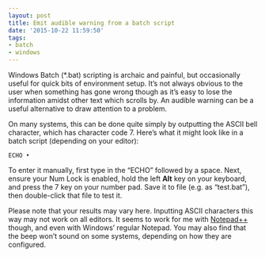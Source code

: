 ```yaml
---
layout: post
title: Emit audible warning from a batch script
date: '2015-10-22 11:59:50'
tags:
- batch
- windows
---
```


Windows Batch (\*.bat) scripting is archaic and painful, but occasionally useful for quick bits of environment setup. It’s not always obvious to the user when something has gone wrong though as it’s easy to lose the information amidst other text which scrolls by. An audible warning can be a useful alternative to draw attention to a problem.

On many systems, this can be done quite simply by outputting the ASCII bell character, which has character code 7. Here’s what it might look like in a batch script (depending on your editor):

```batch
ECHO •
```
To enter it manually, first type in the “ECHO” followed by a space. Next, ensure your Num Lock is enabled, hold the left **Alt** key on your keyboard, and press the 7 key on your number pad. Save it to file (e.g. as “test.bat”), then double-click that file to test it.

Please note that your results may vary here. Inputting ASCII characters this way may not work on all editors. It seems to work for me with [Notepad++](https://notepad-plus-plus.org/) though, and even with Windows’ regular Notepad. You may also find that the beep won’t sound on some systems, depending on how they are configured.
